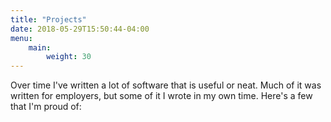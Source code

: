 ```yaml
---
title: "Projects"
date: 2018-05-29T15:50:44-04:00
menu:
    main:
        weight: 30
---
```


Over time I've written a lot of software that is useful or neat. Much of it was written for employers, but some of it I wrote in my own time. Here's a few that I'm proud of: